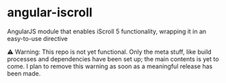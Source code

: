 # angular-iscroll
AngularJS module that enables iScroll 5 functionality, wrapping it in an easy-to-use directive

:warning: Warning: This repo is not yet functional.  Only the meta stuff, like build processes and dependencies have been set up; the main contents is yet to come.  I plan to remove this warning as soon as a meaningful release has been made.
